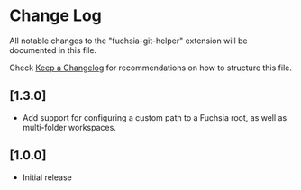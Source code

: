 # Change Log

All notable changes to the "fuchsia-git-helper" extension will be documented in this file.

Check [Keep a Changelog](http://keepachangelog.com/) for recommendations on how to structure this file.

## [1.3.0]

- Add support for configuring a custom path to a Fuchsia root, as well as multi-folder workspaces.

## [1.0.0]

- Initial release
